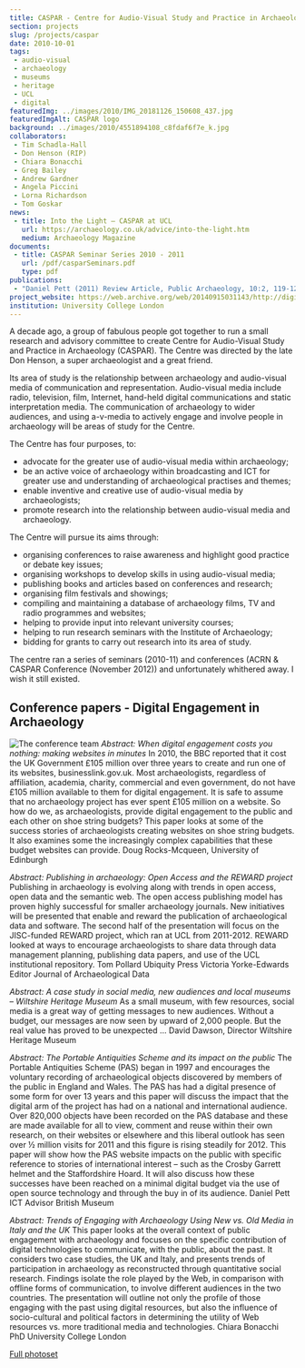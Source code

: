 ```yaml
---
title: CASPAR - Centre for Audio-Visual Study and Practice in Archaeology
section: projects
slug: /projects/caspar
date: 2010-10-01
tags:
 - audio-visual
 - archaeology
 - museums
 - heritage
 - UCL
 - digital
featuredImg: ../images/2010/IMG_20181126_150608_437.jpg
featuredImgAlt: CASPAR logo
background: ../images/2010/4551894108_c8fdaf6f7e_k.jpg
collaborators:
 - Tim Schadla-Hall
 - Don Henson (RIP)
 - Chiara Bonacchi
 - Greg Bailey 
 - Andrew Gardner 
 - Angela Piccini
 - Lorna Richardson
 - Tom Goskar
news:
 - title: Into the Light – CASPAR at UCL
   url: https://archaeology.co.uk/advice/into-the-light.htm
   medium: Archaeology Magazine
documents:
 - title: CASPAR Seminar Series 2010 - 2011
   url: /pdf/casparSeminars.pdf
   type: pdf
publications:
 - "Daniel Pett (2011) Review Article, Public Archaeology, 10:2, 119-127, DOI: 10.1179/175355311X13086617126648"
project_website: https://web.archive.org/web/20140915031143/http://digitalengagementinarchaeology.wordpress.com/
institution: University College London
---
```

A decade ago, a group of fabulous people got together to run a small research and advisory committee to create 
Centre for Audio-Visual Study and Practice in Archaeology (CASPAR). The Centre was directed by the 
late Don Henson, a super archaeologist and a great friend. 

Its area of study is the relationship between archaeology and audio-visual media of communication and representation. Audio-visual media include radio, television, film, Internet, hand-held digital communications and static interpretation media. The communication of archaeology to wider audiences, and using a-v-media to actively engage and involve people in archaeology will be areas of study for the Centre.

The Centre has four purposes, to:

* advocate for the greater use of audio-visual media within archaeology;
* be an active voice of archaeology within broadcasting and ICT for greater use and understanding of archaeological practises and themes;
* enable inventive and creative use of audio-visual media by archaeologists;
* promote research into the relationship between audio-visual media and archaeology.

The Centre will pursue its aims through:

* organising conferences to raise awareness and highlight good practice or debate key issues;
* organising workshops to develop skills in using audio-visual media;
* publishing books and articles based on conferences and research;
* organising film festivals and showings;
* compiling and maintaining a database of archaeology films, TV and radio programmes and websites;
* helping to provide input into relevant university courses;
* helping to run research seminars with the Institute of Archaeology;
* bidding for grants to carry out research into its area of study.

The centre ran a series of seminars (2010-11) and conferences (ACRN & CASPAR Conference (November 2012)) and unfortunately whithered away. I wish it still existed.

## Conference papers - Digital Engagement in Archaeology

![The conference team](https://live.staticflickr.com/8488/8178208208_70d5725099_b.jpg)
_Abstract: When digital engagement costs you nothing: making websites in minutes_
In 2010, the BBC reported that it cost the UK Government £105 million over three years to create and run one of its websites, businesslink.gov.uk. Most archaeologists, regardless of affiliation, academia, charity, commercial and even government, do not have £105 million available to them for digital engagement. It is safe to assume that no archaeology project has ever spent £105 million on a website. So how do we, as archaeologists, provide digital engagement to the public and each other on shoe string budgets? This paper looks at some of the success stories of archaeologists creating websites on shoe string budgets. It also examines some the increasingly complex capabilities that these budget websites can provide.
Doug Rocks-Mcqueen, University of Edinburgh

_Abstract: Publishing in archaeology: Open Access and the REWARD project_
Publishing in archaeology is evolving along with trends in open access, open data and the semantic web. The open access publishing model has proven highly successful for smaller archaeology journals. New initiatives will be presented that enable and reward the publication of archaeological data and software. The second half of the presentation will focus on the JISC-funded REWARD project, which ran at UCL from 2011-2012. REWARD looked at ways to encourage archaeologists to share data through data management planning, publishing data papers, and use of the UCL institutional repository.
Tom Pollard Ubiquity Press
Victoria Yorke-Edwards Editor Journal of Archaeological Data

_Abstract: A case study in social media, new audiences and local museums – Wiltshire Heritage Museum_
As a small museum, with few resources, social media is a great way of getting messages to new audiences. Without a budget, our messages are now seen by upward of 2,000 people. But the real value has proved to be unexpected …
David Dawson, Director Wiltshire Heritage Museum

_Abstract: The Portable Antiquities Scheme and its impact on the public_
The Portable Antiquities Scheme (PAS) began in 1997 and encourages the voluntary recording of archaeological objects discovered by members of the public in England and Wales. The PAS has had a digital presence of some form for over 13 years and this paper will discuss the impact that the digital arm of the project has had on a national and international audience. Over 820,000 objects have been recorded on the PAS database and these are made available for all to view, comment and reuse within their own research, on their websites or elsewhere and this liberal outlook has seen over ½ million visits for 2011 and this figure is rising steadily for 2012. This paper will show how the PAS website impacts on the public with specific reference to stories of international interest – such as the Crosby Garrett helmet and the Staffordshire Hoard. It will also discuss how these successes have been reached on a minimal digital budget via the use of open source technology and through the buy in of its audience.
Daniel Pett ICT Advisor British Museum

_Abstract: Trends of Engaging with Archaeology Using New vs. Old Media in Italy and the UK_
This paper looks at the overall context of public engagement with archaeology and focuses on the specific contribution of digital technologies to communicate, with the public, about the past. It considers two case studies, the UK and Italy, and presents trends of participation in archaeology as reconstructed through quantitative social research. Findings isolate the role played by the Web, in comparison with offline forms of communication, to involve different audiences in the two countries. The presentation will outline not only the profile of those engaging with the past using digital resources, but also the influence of socio-cultural and political factors in determining the utility of Web resources vs. more traditional media and technologies.
Chiara Bonacchi PhD University College London

[Full photoset](https://www.flickr.com/photos/finds/albums/72157631988296616)